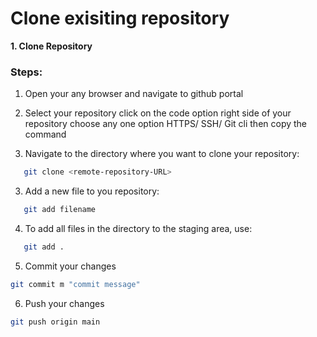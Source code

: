 # Clone exisiting repository

**1. Clone Repository**

### **Steps:**
1. Open your any browser and navigate to github portal 
2. Select your repository click on the code option right side of your repository choose any one option HTTPS/ SSH/ Git cli then copy the command

2. Navigate to the directory where you want to clone your repository:
```bash
   git clone <remote-repository-URL>
```
3. Add a new file to you repository:
```bash
   git add filename 
   ```
4. To add all files in the directory to the staging area, use:
```bash
   git add . 

   ```
5. Commit your changes
``` bash
git commit m "commit message"
```
6. Push your changes
``` bash
git push origin main
```